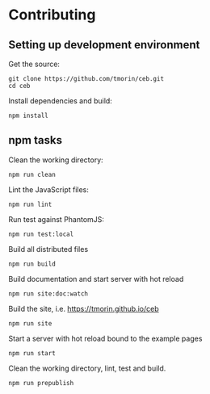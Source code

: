 # Contributing

## Setting up development environment

Get the source:
```shell
git clone https://github.com/tmorin/ceb.git
cd ceb 
```

Install dependencies and build:
```shell
npm install 
```

## npm tasks

Clean the working directory:
```shell
npm run clean
```

Lint the JavaScript files:
```shell
npm run lint
```

Run test against PhantomJS:
```shell
npm run test:local
```
Build all distributed files
```shell
npm run build
```

Build documentation and start server with hot reload
```shell
npm run site:doc:watch
```

Build the site, i.e. https://tmorin.github.io/ceb
```shell
npm run site
```

Start a server with hot reload bound to the example pages
```shell
npm run start
```

Clean the working directory, lint, test and build.
```shell
npm run prepublish
```
